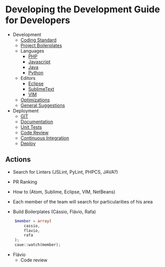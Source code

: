 # Developing the Development Guide for Developers

- Development
    - [Coding Standard](Standard.md)
    - [Project Boilerplates](Boilerplate.md)
    - Languages
        - [PHP](languages/php)
        - [Javascript](languages/javascript)
        - [Java](languages/java)
        - [Python](languages/python)
    - Editors
        - [Eclipse](editors/eclipse)
        - [SublimeText](editors/sublimetext)
        - [VIM](editors/vim)
    - [Optimizations](Optimizations.md)
    - [General Suggestions](Suggestions.md)
- Deployment
    - [GIT](GIT.md)
    - [Documentation](Documentation.md)
    - [Unit Tests](UnitTests.md)
    - [Code Review](CodeReview.md)
    - [Continuous Integration](ContinuousIntegration.md)
    - [Deploy](Deploy.md)

## Actions

* Search for Linters (JSLint, PyLint, PHPCS, JAVA?)

* PR Ranking

* How to (Atom, Sublime, Eclipse, VIM, NetBeans)

* Each member of the team will search for particularities of his area


* Build Boilerplates (Cássio, Flávio, Rafa)
```php
    $member = array(
        cassio,
        flavio,
        rafa
    );
    caue::watch(member);
```
* Flávio
    * Code review
